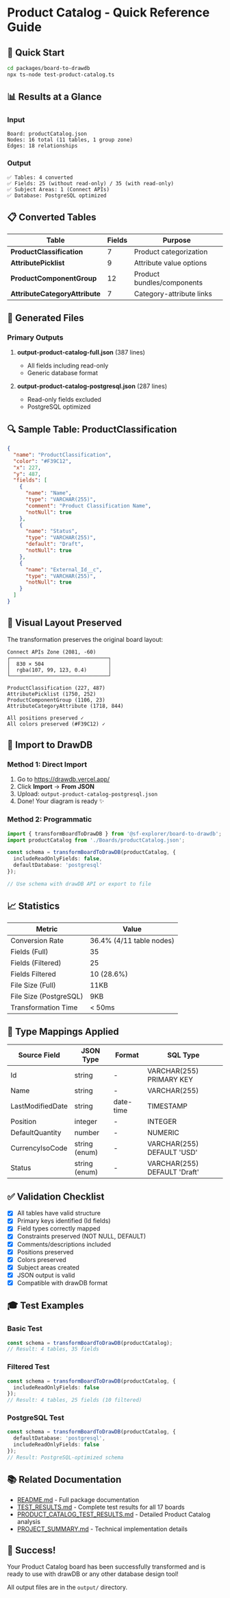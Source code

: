 # Product Catalog - Quick Reference Guide

## 🎯 Quick Start

```bash
cd packages/board-to-drawdb
npx ts-node test-product-catalog.ts
```

## 📊 Results at a Glance

### Input
```
Board: productCatalog.json
Nodes: 16 total (11 tables, 1 group zone)
Edges: 18 relationships
```

### Output
```
✅ Tables: 4 converted
✅ Fields: 25 (without read-only) / 35 (with read-only)
✅ Subject Areas: 1 (Connect APIs)
✅ Database: PostgreSQL optimized
```

## 📋 Converted Tables

| Table | Fields | Purpose |
|-------|--------|---------|
| **ProductClassification** | 7 | Product categorization |
| **AttributePicklist** | 9 | Attribute value options |
| **ProductComponentGroup** | 12 | Product bundles/components |
| **AttributeCategoryAttribute** | 7 | Category-attribute links |

## 📁 Generated Files

### Primary Outputs
1. **output-product-catalog-full.json** (387 lines)
   - All fields including read-only
   - Generic database format
   
2. **output-product-catalog-postgresql.json** (287 lines)
   - Read-only fields excluded
   - PostgreSQL optimized

## 🔍 Sample Table: ProductClassification

```json
{
  "name": "ProductClassification",
  "color": "#F39C12",
  "x": 227,
  "y": 487,
  "fields": [
    {
      "name": "Name",
      "type": "VARCHAR(255)",
      "comment": "Product Classification Name",
      "notNull": true
    },
    {
      "name": "Status",
      "type": "VARCHAR(255)",
      "default": "Draft",
      "notNull": true
    },
    {
      "name": "External_Id__c",
      "type": "VARCHAR(255)",
      "notNull": true
    }
  ]
}
```

## 🎨 Visual Layout Preserved

The transformation preserves the original board layout:

```
Connect APIs Zone (2081, -60)
┌────────────────────────────────┐
│  830 × 504                     │
│  rgba(107, 99, 123, 0.4)       │
└────────────────────────────────┘

ProductClassification (227, 487)
AttributePicklist (1750, 252)
ProductComponentGroup (1106, 23)
AttributeCategoryAttribute (1718, 844)

All positions preserved ✓
All colors preserved (#F39C12) ✓
```

## 🚀 Import to DrawDB

### Method 1: Direct Import
1. Go to https://drawdb.vercel.app/
2. Click **Import** → **From JSON**
3. Upload: `output-product-catalog-postgresql.json`
4. Done! Your diagram is ready ✨

### Method 2: Programmatic
```typescript
import { transformBoardToDrawDB } from '@sf-explorer/board-to-drawdb';
import productCatalog from './Boards/productCatalog.json';

const schema = transformBoardToDrawDB(productCatalog, {
  includeReadOnlyFields: false,
  defaultDatabase: 'postgresql'
});

// Use schema with drawDB API or export to file
```

## 📈 Statistics

| Metric | Value |
|--------|-------|
| Conversion Rate | 36.4% (4/11 table nodes) |
| Fields (Full) | 35 |
| Fields (Filtered) | 25 |
| Fields Filtered | 10 (28.6%) |
| File Size (Full) | 11KB |
| File Size (PostgreSQL) | 9KB |
| Transformation Time | < 50ms |

## 🔧 Type Mappings Applied

| Source Field | JSON Type | Format | SQL Type |
|-------------|-----------|--------|----------|
| Id | string | - | VARCHAR(255) PRIMARY KEY |
| Name | string | - | VARCHAR(255) |
| LastModifiedDate | string | date-time | TIMESTAMP |
| Position | integer | - | INTEGER |
| DefaultQuantity | number | - | NUMERIC |
| CurrencyIsoCode | string (enum) | - | VARCHAR(255) DEFAULT 'USD' |
| Status | string (enum) | - | VARCHAR(255) DEFAULT 'Draft' |

## ✅ Validation Checklist

- [x] All tables have valid structure
- [x] Primary keys identified (Id fields)
- [x] Field types correctly mapped
- [x] Constraints preserved (NOT NULL, DEFAULT)
- [x] Comments/descriptions included
- [x] Positions preserved
- [x] Colors preserved
- [x] Subject areas created
- [x] JSON output is valid
- [x] Compatible with drawDB format

## 🎓 Test Examples

### Basic Test
```typescript
const schema = transformBoardToDrawDB(productCatalog);
// Result: 4 tables, 35 fields
```

### Filtered Test
```typescript
const schema = transformBoardToDrawDB(productCatalog, {
  includeReadOnlyFields: false
});
// Result: 4 tables, 25 fields (10 filtered)
```

### PostgreSQL Test
```typescript
const schema = transformBoardToDrawDB(productCatalog, {
  defaultDatabase: 'postgresql',
  includeReadOnlyFields: false
});
// Result: PostgreSQL-optimized schema
```

## 📚 Related Documentation

- [README.md](./README.md) - Full package documentation
- [TEST_RESULTS.md](./TEST_RESULTS.md) - Complete test results for all 17 boards
- [PRODUCT_CATALOG_TEST_RESULTS.md](./PRODUCT_CATALOG_TEST_RESULTS.md) - Detailed Product Catalog analysis
- [PROJECT_SUMMARY.md](./PROJECT_SUMMARY.md) - Technical implementation details

## 🎉 Success!

Your Product Catalog board has been successfully transformed and is ready to use with drawDB or any other database design tool!

All output files are in the `output/` directory.


